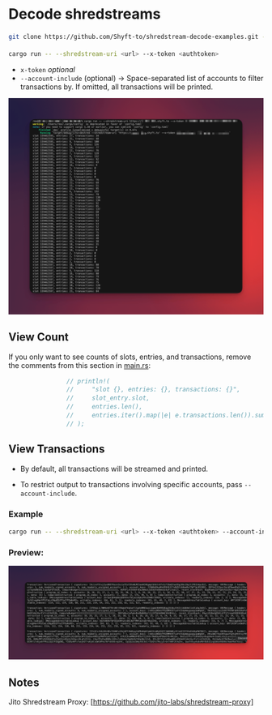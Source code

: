 # Decode shredstreams

```bash
git clone https://github.com/Shyft-to/shredstream-decode-examples.git --recurse-submodules

cargo run -- --shredstream-uri <url> --x-token <authtoken>
```

- `x-token` _optional_
- `--account-include` (optional) → Space-separated list of accounts to filter transactions by. If omitted, all transactions will be printed.


![screenshot-1](assets/usage-screenshot-1.png?raw=true "Screenshot")
## View Count
If you only want to see counts of slots, entries, and transactions, remove the comments from this section in [main.rs](src/main.rs "main.rs"):
```rust
                // println!(
                //     "slot {}, entries: {}, transactions: {}",
                //     slot_entry.slot,
                //     entries.len(),
                //     entries.iter().map(|e| e.transactions.len()).sum::<usize>()
                // );
```

## View Transactions
- By default, all transactions will be streamed and printed.

- To restrict output to transactions involving specific accounts, pass `--account-include`.
### Example
```bash
cargo run -- --shredstream-uri <url> --x-token <authtoken> --account-include 675kPX9MHTjS2zt1qfr1NYHuzeLXfQM9H24wFSUt1Mp8 JUP6LkbZbjS1jKKwapdHNy74zcZ3tLUZoi5QNyVTaV4
```

### Preview:
![screenshot-2](assets/usage-screenshot-2.png?raw=true "Stream transactions from shredstream")

## Notes

Jito Shredstream Proxy: [https://github.com/jito-labs/shredstream-proxy]